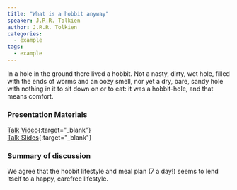 ```yaml
---
title: "What is a hobbit anyway"
speaker: J.R.R. Tolkien
author: J.R.R. Tolkien
categories:
  - example
tags:
  - example
---
```


In a hole in the ground there lived a hobbit. Not a nasty, dirty, wet hole, filled with the ends of worms and an oozy smell, nor yet a dry, bare, sandy hole with nothing in it to sit down on or to eat: it was a hobbit-hole, and that means comfort.


### Presentation Materials
<i class="fas fa-fw fa-video"></i> [Talk Video](https://www.youtube.com/watch?v=s2sVMLr1fDg){:target="_blank"}  
<i class="fas fa-fw fa-file-powerpoint"></i> [Talk Slides](https://www.youtube.com/watch?v=dQw4w9WgXcQ){:target="_blank"}  


### Summary of discussion
We agree that the hobbit lifestyle and meal plan (7 a day!) seems to lend itself to a happy, carefree lifestyle. 